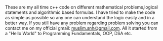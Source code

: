These are my all time c++ code on different mathematical problems,logical statements and algorithmic based formulas. I have tried to make the code as simple as possible so any one can understand the logic easily and in a better way. If you still have any problem regarding problem solving you can contact me on my official gmail:
muslim.snh@gmail.com.
All it started from a "Hello World" to Programming Fundamentals, OOP, DSA etc.
